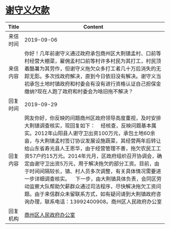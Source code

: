 # [谢守义欠款](http://www.shangluo.gov.cn/zmhd/ldxxxx.jsp?urltype=leadermail.LeaderMailContentUrl&wbtreeid=1112&leadermailid=5436)

| Title |                                                                                                                                                                      Content                                                                                                                                                                       |
|:-----:|----------------------------------------------------------------------------------------------------------------------------------------------------------------------------------------------------------------------------------------------------------------------------------------------------------------------------------------------------|
| 来信时间  | 2019-09-06                                                                                                                                                                                                                                                                                                                                         |
| 来信内容  | 你好！几年前谢守义通过政府承包商州区大荆镇孟村、口前等村经营大棚菜，雇佣孟村口前等村许多村民为其打工，村民顶着酷暑为其劳作，但谢守义拖欠众多打工者几十万后消失的无踪无影。多次找政府解决，直到今日依旧没有解决。谢守义当初承包土地时镇政府和村委会有没有进行资格认证自己担保金缴纳?现在人跑了政府和村委会为啥旧拖不解决？                                                                                                                                                                                      |
| 回复时间  | 2019-09-29                                                                                                                                                                                                                                                                                                                                         |
| 回复内容  | 网友你好，你反映的问题商州区政府领导高度重视，及时安排大荆镇调查核实，现回复如下：    经核查，反映问题基本属实。2012年山阳县人谢守卫出资100万元，承包土地60余亩，与大荆镇孟村签订协议发展设施蔬菜，其经营两年后转让给山东省寿光县人王恩华，由于经营管理不善，拖欠农民工工资57户约15万元。2014年元月，区政府组织召开协调会，确定由谢守卫出资5万元，用于解决拖欠的部分工资。目前，由于时间间隔较长，镇、村人员多次调整，有关具体情况需要进一步详细调查核实。    下一步，由大荆镇具体负责，会同区劳动监察大队帮助欠薪群众通过司法程序，尽快解决拖欠工资问题。由于来信群众未留联系方式，如有疑问请到大荆镇政府咨询办理，联系电话：13992400908。商州区人民政府办公室 |
| 回复机构  | [商州区人民政府办公室](../../category/agencies/商州区人民政府办公室.md)                                                                                                                                                                                                                                                                                                |